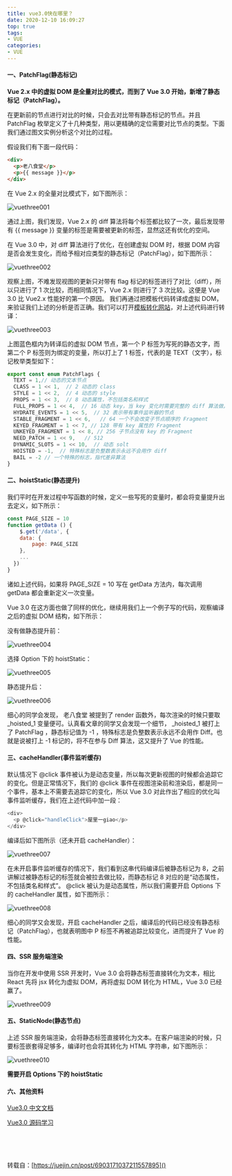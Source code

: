 ```yaml
---
title: vue3.0快在哪里？
date: 2020-12-10 16:09:27
top: true
tags:
- VUE
categories:
- VUE
---
```

#### 一、PatchFlag(静态标记)
<!--more-->
**Vue 2.x 中的虚拟 DOM 是全量对比的模式，而到了 Vue 3.0 开始，新增了静态标记（PatchFlag）。**

在更新前的节点进行对比的时候，只会去对比带有静态标记的节点。并且 PatchFlag 枚举定义了十几种类型，用以更精确的定位需要对比节点的类型。下面我们通过图文实例分析这个对比的过程。

假设我们有下面一段代码：

```html
<div>
  <p>老八食堂</p>
  <p>{{ message }}</p>
</div>
```

在 Vue 2.x 的全量对比模式下，如下图所示：

![vuethree001](http://alivnram-test.oss-cn-beijing.aliyuncs.com/alivnblog/vuethree001.jpg)

通过上图，我们发现，Vue 2.x 的 diff 算法将每个标签都比较了一次，最后发现带有 {{ message }} 变量的标签是需要被更新的标签，显然这还有优化的空间。

在 Vue 3.0 中，对 diff 算法进行了优化，在创建虚拟 DOM 时，根据 DOM 内容是否会发生变化，而给予相对应类型的静态标记（PatchFlag），如下图所示：

![vuethree002](http://alivnram-test.oss-cn-beijing.aliyuncs.com/alivnblog/vuethree002.jpg)

观察上图，不难发现视图的更新只对带有 flag 标记的标签进行了对比（diff），所以只进行了 1 次比较，而相同情况下，Vue 2.x 则进行了 3 次比较。这便是 Vue 3.0 比 Vue2.x 性能好的第一个原因。
我们再通过把模板代码转译成虚拟 DOM，来验证我们上述的分析是否正确。我们可以打开[模板转化网站](https://vue-next-template-explorer.netlify.app/#%7B%22src%22%3A%22%3Cdiv%3E%5Cn%20%20%3Cp%3EHello%20World!%3C%2Fp%3E%5Cn%20%20%3Cspan%3E%7B%7Bwqeqw%7D%7D%3C%2Fspan%3E%5Cn%3C%2Fdiv%3E%22%2C%22ssr%22%3Afalse%2C%22options%22%3A%7B%22mode%22%3A%22module%22%2C%22prefixIdentifiers%22%3Afalse%2C%22optimizeImports%22%3Afalse%2C%22hoistStatic%22%3Atrue%2C%22cacheHandlers%22%3Afalse%2C%22scopeId%22%3Anull%2C%22inline%22%3Afalse%2C%22ssrCssVars%22%3A%22%7B%20color%20%7D%22%2C%22bindingMetadata%22%3A%7B%22TestComponent%22%3A%22setup-const%22%2C%22setupRef%22%3A%22setup-ref%22%2C%22setupConst%22%3A%22setup-const%22%2C%22setupLet%22%3A%22setup-let%22%2C%22setupMaybeRef%22%3A%22setup-maybe-ref%22%2C%22setupProp%22%3A%22props%22%2C%22vMySetupDir%22%3A%22setup-const%22%7D%7D%7D)，对上述代码进行转译：

![vuethree003](http://alivnram-test.oss-cn-beijing.aliyuncs.com/alivnblog/vuethree003.jpg)

上图蓝色框内为转译后的虚拟 DOM 节点，第一个 P 标签为写死的静态文字，而第二个 P 标签则为绑定的变量，所以打上了 1 标签，代表的是 TEXT（文字），标记枚举类型如下：

```js
export const enum PatchFlags {
  TEXT = 1,// 动态的文本节点
  CLASS = 1 << 1,  // 2 动态的 class
  STYLE = 1 << 2,  // 4 动态的 style
  PROPS = 1 << 3,  // 8 动态属性，不包括类名和样式
  FULL_PROPS = 1 << 4,  // 16 动态 key，当 key 变化时需要完整的 diff 算法做比较
  HYDRATE_EVENTS = 1 << 5,  // 32 表示带有事件监听器的节点
  STABLE_FRAGMENT = 1 << 6,   // 64 一个不会改变子节点顺序的 Fragment
  KEYED_FRAGMENT = 1 << 7, // 128 带有 key 属性的 Fragment
  UNKEYED_FRAGMENT = 1 << 8, // 256 子节点没有 key 的 Fragment
  NEED_PATCH = 1 << 9,   // 512
  DYNAMIC_SLOTS = 1 << 10,  // 动态 solt
  HOISTED = -1,  // 特殊标志是负整数表示永远不会用作 diff
  BAIL = -2 // 一个特殊的标志，指代差异算法
}
```

#### 二、hoistStatic(静态提升)

我们平时在开发过程中写函数的时候，定义一些写死的变量时，都会将变量提升出去定义，如下所示：

```js
const PAGE_SIZE = 10
function getData () {
	$.get('/data', {
  	data: {
    	page: PAGE_SIZE
    },
    ...
  })
}
```

诸如上述代码，如果将 PAGE_SIZE = 10 写在 getData 方法内，每次调用 getData 都会重新定义一次变量。

Vue 3.0 在这方面也做了同样的优化，继续用我们上一个例子写的代码，观察编译之后的虚拟 DOM 结构，如下所示：

没有做静态提升前：

![vuethree004](http://alivnram-test.oss-cn-beijing.aliyuncs.com/alivnblog/vuethree004.jpg)

选择 Option 下的 hoistStatic：

![vuethree005](http://alivnram-test.oss-cn-beijing.aliyuncs.com/alivnblog/vuethree005.jpg)

静态提升后：

![vuethree006](http://alivnram-test.oss-cn-beijing.aliyuncs.com/alivnblog/vuethree006.jpg)

细心的同学会发现， 老八食堂 被提到了 render 函数外，每次渲染的时候只要取 _hoisted_1 变量便可。认真看文章的同学又会发现一个细节， _hoisted_1 被打上了 PatchFlag ，静态标记值为 -1 ，特殊标志是负整数表示永远不会用作 Diff。也就是说被打上 -1 标记的，将不在参与 Diff 算法，这又提升了 Vue 的性能。

#### 三、cacheHandler(事件监听缓存)

默认情况下 @click 事件被认为是动态变量，所以每次更新视图的时候都会追踪它的变化。但是正常情况下，我们的 @click 事件在视图渲染前和渲染后，都是同一个事件，基本上不需要去追踪它的变化，所以 Vue 3.0 对此作出了相应的优化叫事件监听缓存，我们在上述代码中加一段：

```js
<div>
  <p @click="handleClick">屋里一giao</p>
</div>
```

编译后如下图所示（还未开启 cacheHandler）：

![vuethree007](http://alivnram-test.oss-cn-beijing.aliyuncs.com/alivnblog/vuethree007.jpg)

在未开启事件监听缓存的情况下，我们看到这串代码编译后被静态标记为 8，之前讲解过被静态标记的标签就会被拉去做比较，而静态标记 8 对应的是“动态属性，不包括类名和样式”。 @click 被认为是动态属性，所以我们需要开启 Options 下的 cacheHandler 属性，如下图所示：

![vuethree008](http://alivnram-test.oss-cn-beijing.aliyuncs.com/alivnblog/vuethree008.jpg)

细心的同学又会发现，开启 cacheHandler 之后，编译后的代码已经没有静态标记（PatchFlag），也就表明图中 P 标签不再被追踪比较变化，进而提升了 Vue 的性能。

#### 四、SSR 服务端渲染

当你在开发中使用 SSR 开发时，Vue 3.0 会将静态标签直接转化为文本，相比 React 先将 jsx 转化为虚拟 DOM，再将虚拟 DOM 转化为 HTML，Vue 3.0 已经赢了。

![vuethree009](http://alivnram-test.oss-cn-beijing.aliyuncs.com/alivnblog/vuethree009.jpg)

#### 五、StaticNode(静态节点)

上述 SSR 服务端渲染，会将静态标签直接转化为文本。在客户端渲染的时候，只要标签嵌套得足够多，编译时也会将其转化为 HTML 字符串，如下图所示：

![vuethree010](http://alivnram-test.oss-cn-beijing.aliyuncs.com/alivnblog/vuethree010.jpg)

**需要开启 Options 下的 hoistStatic**

#### 六、其他资料

[Vue3.0 中文文档](https://v3.cn.vuejs.org/guide/introduction.html)

[Vue3.0 源码学习](https://vue3js.cn/start/)

<br/>
<br/>
<br/>

转载自：[https://juejin.cn/post/6903171037211557895]()